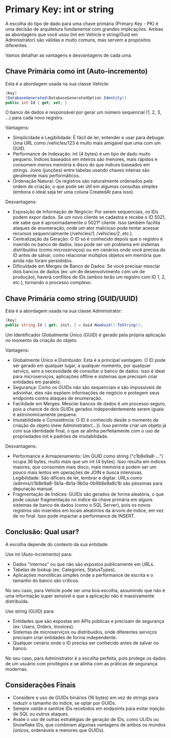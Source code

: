# Primary Key: int or string

A escolha do tipo de dado para uma chave primária (Primary Key - PK) é uma decisão de arquitetura fundamental com grandes implicações. Ambas as abordagens que você usou (int em Vehicle e string/Guid em Administrator) são válidas e muito comuns, mas servem a propósitos diferentes.

Vamos detalhar as vantagens e desvantagens de cada uma.

## Chave Primária como int (Auto-incremento)

Esta é a abordagem usada na sua classe Vehicle:

```csharp
[Key]
[DatabaseGenerated(DatabaseGeneratedOption.Identity)]
public int Id { get; set; }
```

O banco de dados é responsável por gerar um número sequencial (1, 2, 3, ...) para cada novo registro.

Vantagens:

- Simplicidade e Legibilidade: É fácil de ler, entender e usar para debugar. Uma URL como /vehicles/123 é muito mais amigável que uma com um GUID.
- Performance de Indexação: int (4 bytes) é um tipo de dado muito pequeno. Índices baseados em inteiros são menores, mais rápidos e consomem menos memória e disco do que índices baseados em strings. Joins (junções) entre tabelas usando chaves inteiras são geralmente mais performáticos.
- Ordenação Natural: Os registros são naturalmente ordenados pela ordem de criação, o que pode ser útil em algumas consultas simples (embora o ideal seja ter uma coluna CreatedAt para isso).

Desvantagens:

- Exposição de Informação de Negócio: Por serem sequenciais, os IDs podem expor dados. Se um novo cliente se cadastra e recebe o ID 5021, ele sabe que é aproximadamente o 5021º cliente. Isso também facilita ataques de enumeração, onde um ator malicioso pode tentar acessar recursos sequencialmente (/vehicles/1, /vehicles/2, etc.).
- Centralização da Geração: O ID só é conhecido depois que o registro é inserido no banco de dados. Isso pode ser um problema em sistemas distribuídos (como microserviços) ou em cenários onde você precisa do ID antes de salvar, como relacionar múltiplos objetos em memória que ainda não foram persistidos.
- Dificuldade em Merges de Banco de Dados: Se você precisar mesclar dois bancos de dados (ex: um de desenvolvimento com um de produção), haverá conflitos de IDs (ambos terão um registro com ID 1, 2, etc.), tornando o processo complexo.

## Chave Primária como string (GUID/UUID)

Esta é a abordagem usada na sua classe Administrator:

```csharp
[Key]
public string Id { get; init; } = Guid.NewGuid().ToString();
```

Um Identificador Globalmente Único (GUID) é gerado pela própria aplicação no momento da criação do objeto.

Vantagens:

- Globalmente Único e Distribuído: Esta é a principal vantagem. O ID pode ser gerado em qualquer lugar, a qualquer momento, por qualquer serviço, sem a necessidade de consultar o banco de dados. Isso é ideal para microserviços, aplicações offline e sistemas que precisam criar entidades em paralelo.
- Segurança: Como os GUIDs não são sequenciais e são impossíveis de adivinhar, eles não expõem informações de negócio e protegem seus endpoints contra ataques de enumeração.
- Facilidade em Merges: Mesclar bancos de dados é um processo seguro, pois a chance de dois GUIDs gerados independentemente serem iguais é astronomicamente pequena.
- Imutabilidade e Consistência: O ID é conhecido desde o momento da criação do objeto (new Administrator(...)). Isso permite criar um objeto já com sua identidade final, o que se alinha perfeitamente com o uso de propriedades init e padrões de imutabilidade.

Desvantagens:

- Performance e Armazenamento: Um GUID como string ("c1b8e9a8-...") ocupa 36 bytes, muito mais que um int (4 bytes). Isso resulta em índices maiores, que consomem mais disco, mais memória e podem ser um pouco mais lentos em operações de JOIN e busca intensivas.
Legibilidade: São difíceis de ler, lembrar e digitar. URLs como /admins/c1b8e9a8-5b1a-4b1a-9b0a-0b9b8e9a8c1b são péssimas para depuração manual.
- Fragmentação de Índices: GUIDs são gerados de forma aleatória, o que pode causar fragmentação no índice da chave primária em alguns sistemas de banco de dados (como o SQL Server), pois os novos registros são inseridos em locais aleatórios da árvore de índice, em vez de no final. Isso pode impactar a performance de INSERT.

## Conclusão: Qual usar?

A escolha depende do contexto da sua entidade:

Use int (Auto-incremento) para:

- Dados "internos" ou que não são expostos publicamente em URLs.
- Tabelas de lookup (ex: Categories, StatusTypes).
- Aplicações monolíticas simples onde a performance de escrita e o tamanho do banco são críticos.

No seu caso, para Vehicle pode ser uma boa escolha, assumindo que não é uma informação super sensível e que a aplicação não é massivamente distribuída.

Use string (GUID) para:

- Entidades que são expostas em APIs públicas e precisam de segurança (ex: Users, Orders, Invoices).
- Sistemas de microserviços ou distribuídos, onde diferentes serviços precisam criar entidades de forma independente.
- Qualquer cenário onde o ID precisa ser conhecido antes de salvar no banco.

No seu caso, para Administrator é a escolha perfeita, pois protege os dados de um usuário com privilégios e se alinha com as práticas de segurança modernas.

## Considerações Finais

- Considere o uso de GUIDs binários (16 bytes) em vez de strings para reduzir o tamanho do índice, se optar por GUIDs.
- Sempre valide e sanitize IDs recebidos em endpoints para evitar injeção de SQL ou outros ataques.
- Avalie o uso de outras estratégias de geração de IDs, como ULIDs ou Snowflake IDs, que combinam algumas vantagens de ambos os mundos (únicos, ordenáveis e menores que GUIDs).
